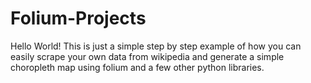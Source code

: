 # Folium-Projects

Hello World!
This is just a simple step by step example of how you can easily scrape your 
own data from wikipedia and generate a simple choropleth map using folium
and a few other python libraries. 
